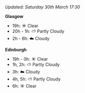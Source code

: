 *Updated: Saturday 30th March 17:30*

**Glasgow**

* 19h: :sunny: Clear
* 20h - 1h: :partly_sunny: Partly Cloudy
* 2h - 6h: :cloud: Cloudy

**Edinburgh**

* 19h - 0h: :sunny: Clear
* 1h, 2h: :partly_sunny: Partly Cloudy
* 3h: :cloud: Cloudy
* 4h, 5h: :partly_sunny: Partly Cloudy
* 6h: :sunny: Clear
